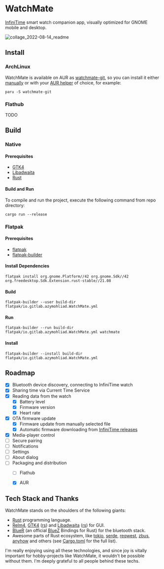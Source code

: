 # WatchMate

[InfiniTime](https://github.com/InfiniTimeOrg/InfiniTime/) smart watch companion app, visually optimized for GNOME mobile and desktop.

![collage_2022-08-14_readme](/uploads/8dbf136bec813c09d44fac6d0b22b54c/collage_2022-08-14_readme.png)

## Install

### ArchLinux

WatchMate is available on AUR as [watchmate-git](https://aur.archlinux.org/packages/watchmate-git), so you can install it either [manually](https://wiki.archlinux.org/title/Arch_User_Repository#Installing_and_upgrading_packages) or with your [AUR helper](https://wiki.archlinux.org/title/AUR_helpers) of choice, for example:

```
paru -S watchmate-git
```

### Flathub

TODO

## Build

### Native

#### Prerequisites

- [GTK4](https://gtk-rs.org/gtk4-rs/stable/latest/book/installation_linux.html)
- [Libadwaita](https://gtk-rs.org/gtk4-rs/stable/latest/book/libadwaita.html#linux)
- [Rust](https://www.rust-lang.org/tools/install)

#### Build and Run

To compile and run the project, execute the following command from repo directory:

```
cargo run --release
```

### Flatpak

#### Prerequisites

- [flatpak](https://www.flatpak.org/setup/)
- [flatpak-builder](https://docs.flatpak.org/en/latest/flatpak-builder.html)

#### Install Dependencies

```
flatpak install org.gnome.Platform//42 org.gnome.Sdk//42 org.freedesktop.Sdk.Extension.rust-stable//21.08
```

#### Build

```
flatpak-builder --user build-dir flatpak/io.gitlab.azymohliad.WatchMate.yml
```

#### Run

```
flatpak-builder --run build-dir flatpak/io.gitlab.azymohliad.WatchMate.yml watchmate
```

#### Install

```
flatpak-builder --install build-dir flatpak/io.gitlab.azymohliad.WatchMate.yml
```

## Roadmap

- [x] Bluetooth device discovery, connecting to InfiniTime watch
- [x] Sharing time via Current Time Service
- [x] Reading data from the watch
    - [x] Battery level
    - [x] Firmware version
    - [x] Heart rate
- [x] OTA firmware update
    - [x] Firmware update from manually selected file
    - [x] Automatic firmware downloading from [InfiniTime releases](https://github.com/InfiniTimeOrg/InfiniTime/releases)
- [x] Media-player control
- [ ] Secure pairing
- [ ] Notifications
- [ ] Settings
- [ ] About dialog
- [ ] Packaging and distribution
    - [ ] Flathub
    - [x] AUR


## Tech Stack and Thanks

WatchMate stands on the shoulders of the following giants:

- [Rust](https://www.rust-lang.org/) programming language.
- [Relm4](https://relm4.org/), [GTK4](https://gtk.org/) ([rs](https://gtk-rs.org/)) and [Libadwaita](https://gnome.pages.gitlab.gnome.org/libadwaita/) ([rs](https://world.pages.gitlab.gnome.org/Rust/libadwaita-rs/)) for GUI.
- [BlueR](https://world.pages.gitlab.gnome.org/Rust/libadwaita-rs/) (an official [BlueZ](http://www.bluez.org/) Bindings for Rust) for the bluetooth stack.
- Awesome parts of Rust ecosystem, like [tokio](https://tokio.rs/), [serde](https://serde.rs/), [reqwest](https://github.com/seanmonstar/reqwest), [zbus](https://gitlab.freedesktop.org/dbus/zbus/), [anyhow](https://github.com/dtolnay/anyhow) and others (see [Cargo.toml](Cargo.toml) for the full list).

I'm really enjoying using all these technologies, and since joy is vitally important for hobby-projects like WatchMate, it wouldn't be possible without them. I'm deeply grateful to all people behind these techs.
